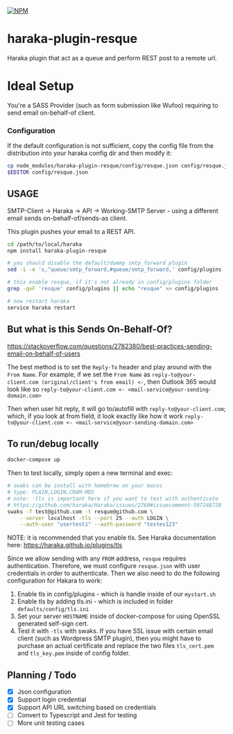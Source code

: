 [![NPM][npm-img]][npm-url]

# haraka-plugin-resque
Haraka plugin that act as a queue and perform REST post to a remote url.

# Ideal Setup
You're a SASS Provider (such as form submission like Wufoo) requiring to send email on-behalf-of client.

### Configuration

If the default configuration is not sufficient, copy the config file from the distribution into your haraka config dir and then modify it:

```sh
cp node_modules/haraka-plugin-resque/config/resque.json config/resque.json
$EDITOR config/resque.json
```

## USAGE

SMTP-Client -> Haraka -> API -> Working-SMTP Server - using a different email sends on-behalf-of/sends-as client.

This plugin pushes your email to a REST API.

```sh
cd /path/to/local/haraka
npm install haraka-plugin-resque

# you should disable the default/dummy smtp_forward plugin
sed -i -e 's,^queue/smtp_forward,#queue/smtp_forward,' config/plugins

# this enable resque, if it's not already in config/plugins folder
grep -qxF 'resque' config/plugins || echo "resque" >> config/plugins

# now restart haraka
service haraka restart
```

## But what is this Sends On-Behalf-Of?
https://stackoverflow.com/questions/2782380/best-practices-sending-email-on-behalf-of-users

The best method is to set the `Reply-To` header and play around with the `From Name`.  For example, if we set the `From Name` as `reply-to@your-client.com (original/client's from email) <-`, then Outlook 365 would look like so `reply-to@your-client.com <- <mail-service@your-sending-domain.com>`

Then when user hit reply, it will go to/autofill with `reply-to@your-client.com`; which, if you look at from field, it look exactly like how it work `reply-to@your-client.com <- <mail-service@your-sending-domain.com>`

## To run/debug locally
```sh
docker-compose up
```

Then to test locally, simply open a new terminal and exec:
```sh
# swaks can be install with homebrew on your macos
# type: PLAIN,LOGIN,CRAM-MD5
# note: -tls is important here if you want to test with authenticate
# https://github.com/haraka/Haraka/issues/2760#issuecomment-597248728
swaks -f test@github.com -t resque@github.com \
	--server localhost -tls --port 25 --auth LOGIN \
	--auth-user "usertest1" --auth-password "testes123"
```

NOTE: it is recommended that you enable tls.  See Haraka documentation here: https://haraka.github.io/plugins/tls

Since we allow sending with any `FROM` address, `resque` requires authentication.  Therefore, we must configure `resque.json` with user credentials in order to authenticate. Then we also need to do the following configuration for Hakara to work:

1. Enable tls in config/plugins - which is handle inside of our `mystart.sh`
2. Enable tls by adding tls.ini - which is included in folder `defaults/config/tls.ini`
3. Set your server `HOSTNAME` inside of docker-compose for using OpenSSL generated self-sign cert.
4. Test it with `-tls` with swaks.  If you have SSL issue with certain email client (such as Wordpress SMTP plugin), then you might have to purchase an actual certificate and replace the two files `tls_cert.pem` and `tls_key.pem` inside of config folder.

## Planning / Todo
- [x] Json configuration
- [x] Support login credential
- [x] Support API URL switching based on credentials
- [ ] Convert to Typescript and Jest for testing
- [ ] More unit testing cases

<!-- leave these buried at the bottom of the document -->
[ci-img]: https://github.com/haraka/haraka-plugin-resque/actions/workflows/ci.yml/badge.svg
[ci-url]: https://github.com/haraka/haraka-plugin-resque/actions/workflows/ci.yml
[clim-img]: https://codeclimate.com/github/haraka/haraka-plugin-resque/badges/gpa.svg
[clim-url]: https://codeclimate.com/github/haraka/haraka-plugin-resque
[npm-img]: https://nodei.co/npm/haraka-plugin-resque.png
[npm-url]: https://www.npmjs.com/package/haraka-plugin-resque
